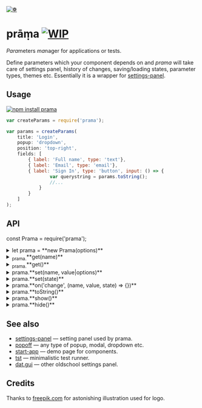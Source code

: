 [![❁](https://dfcreative.github.io/prama/logo.png "❁")](https://dfcreative.github.io/prama)

# prāṃa [![WIP](https://img.shields.io/badge/Work%20in%20progress--green.svg)](http://github.com/badges/stability-badges)

<em>Para</em>meters <em>ma</em>nager for applications or tests.

Define parameters which your component depends on and _prama_ will take care of settings panel, history of changes, saving/loading states, parameter types, themes etc. Essentially it is a wrapper for [settings-panel](https://github.com/dfcreative/settings-panel).

## Usage

[![npm install prama](https://nodei.co/npm/prama.png?mini=true)](https://npmjs.org/package/prama/)

```js
var createParams = require('prama');

var params = createParams(
	title: 'Login',
	popup: 'dropdown',
	position: 'top-right',
	fields: [
		{ label: 'Full name', type: 'text'},
		{ label: 'Email', type: 'email'},
		{ label: 'Sign In', type: 'button', input: () => {
				var querystring = params.toString();
				//...
			}
		}
	]
);
```

## API

const Prama = require('prama');
<details><summary>let prama = **new Prama(options)**</summary>

Create settings manager instance based off `options`:

<dl>
<dt>title
<dd>Display menu title at the top of panel. Can be omitted.

<dt>fields
<dd>List or object of fields, see <a href="https://github.com/dfcreative/settings-panel">settings-panel</a> for fields specification.</dd>

Prama adds `save` and `order` additional field properties. Example:
```js
		{type: 'range', label: 'my range', min: 0, max: 100, value: 20},
		{type: 'range', label: 'log range', min: 0.1, max: 100, value: 20, scale: 'log'},
		{type: 'text', label: 'my text', value: 'my cool setting', help: 'why this is cool'},
		{type: 'checkbox', label: 'my checkbox', value: true},
		{type: 'color', label: 'my color', format: 'rgb', value: 'rgb(10,200,0)', change: value => console.log(value)},
		{type: 'button', label: 'gimme an alert', change: () => alert('hello!')},
		{type: 'select', label: 'select one', options: ['option 1', 'option 2'], value: 'option 1'}
		...
```

<dt>theme: require('prama/theme/control'),
<dd>Theme, see theme folder

<dt>container: document.body,
<dd>Container element to place panel and button

<dt>popup: 'dropdown',
<dd>Popup - type string, options or true/false

<dt>draggable: true,
<dd>Make panel draggable - true, false or handle selector

<dt>button: true,
<dd>Create settings menu button

<dt>position: 'top-right',
<dd>Position of a button

<dt>icon: ./gears.svg,
<dd>Svg to use for a menu icon

<dt>history: false,
<dd>Reflect state in url

<dt>session: true,
<dd>Save/load state between sessions, on load is overridden by history

<dt>storage: window.sessionStorage
<dd>Default storage</dd>
</dl>
</details>
<details><summary><sub>prama.</sub>**get(name)**</summary>

Get single field value by `name`. If name is omitted - the full state will be returned.

</details>
<details><summary><sub>prama.</sub>**get()**</summary>

Return state - an object with values of all fields.

</details>
<details><summary>prama.**set(name, value|options)**</summary>

Set field value or update field options.

</details>
<details><summary>prama.**set(state)**</summary>

Update multiple field values or options. State can be an object or a list.

</details>
<details><summary>prama.**on('change', (name, value, state) => {})**</summary>

Hook up a callback for any field change. Callback recieves field `name`, new `value` and full `state` arguments.

</details>
<details><summary>prama.**toString()**</summary>

Get string representation of state. Basically, a querystring.

</details>
<details><summary>prama.**show()**</summary>

Show panel.

</details>
<details><summary>prama.**hide()**</summary>

Hide panel.

</details>

## See also

* [settings-panel](https://github.com/freeman-lab/settings-panel) — setting panel used by prama.
* [popoff](https://github.com/dfcreative/popoff) — any type of popup, modal, dropdown etc.
* [start-app](https://github.com/dfcreative/start-app) — demo page for components.
* [tst](https://github.com/dfcreative/tst) — minimalistic test runner.
* [dat.gui](https://github.com/dataarts/dat.gui) — other oldschool settings panel.

## Credits

Thanks to [freepik.com](http://www.freepik.com/free-vector/flower-mandala-ornaments_714316.htm#term=mandala&page=1&position=12) for astonishing illustration used for logo.
